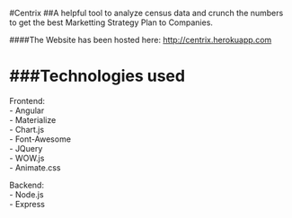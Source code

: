 #Centrix
##A helpful tool to analyze census data and crunch the numbers to get the best Marketting Strategy Plan to Companies.

####The Website has been hosted here: http://centrix.herokuapp.com

###Technologies used
===
Frontend:  
	- Angular  
	- Materialize  
	- Chart.js  
	- Font-Awesome  
	- JQuery  
	- WOW.js  
	- Animate.css  

Backend:  
	- Node.js  
	- Express  


